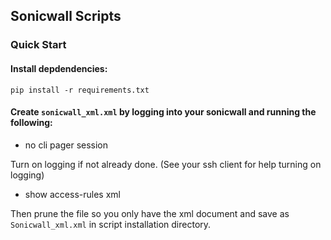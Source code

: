 ## Sonicwall Scripts

### Quick Start

#### Install depdendencies:

```
pip install -r requirements.txt
```

#### Create `sonicwall_xml.xml` by logging into your sonicwall and running the following:

- no cli pager session

Turn on logging if not already done. (See your ssh client for help turning on logging)

- show access-rules xml

Then prune the file so you only have the xml document and save as `Sonicwall_xml.xml` in script installation directory.